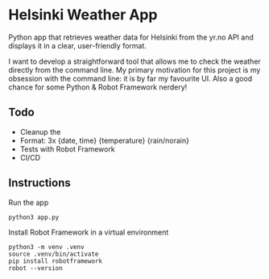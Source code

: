 # Helsinki Weather App

Python app that retrieves weather data for Helsinki from the yr.no API and displays it in a clear, user-friendly format.

I want to develop a straightforward tool that allows me to check the weather directly from the command line. 
My primary motivation for this project is my obsession with the command line: it is by far my favourite UI. 
Also a good chance for some Python & Robot Framework nerdery!

## Todo

- Cleanup the 
- Format: 3x {date, time} {temperature} {rain/norain}
- Tests with Robot Framework
- CI/CD

## Instructions

Run the app

```
python3 app.py
```

Install Robot Framework in a virtual environment

```
python3 -m venv .venv
source .venv/bin/activate
pip install robotframework
robot --version
```
